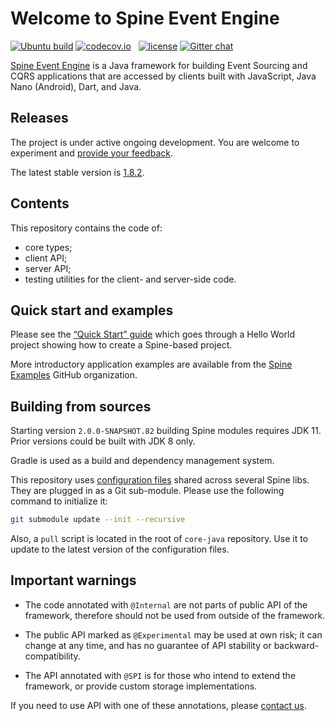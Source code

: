 # Welcome to Spine Event Engine

[![Ubuntu build][ubuntu-build-badge]][gh-actions]
[![codecov.io](https://codecov.io/github/SpineEventEngine/core-java/coverage.svg?branch=master)](https://codecov.io/github/SpineEventEngine/core-java?branch=master) &nbsp;
[![license](https://img.shields.io/badge/license-Apache%20License%202.0-blue.svg?style=flat)](http://www.apache.org/licenses/LICENSE-2.0)
[![Gitter chat](https://badges.gitter.im/SpineEventEngine.png)](https://gitter.im/SpineEventEngine)

[gh-actions]: https://github.com/SpineEventEngine/core-java/actions
[ubuntu-build-badge]: https://github.com/SpineEventEngine/core-java/actions/workflows/build-on-ubuntu.yml/badge.svg

[Spine Event Engine][spine-site] is a Java framework for building Event Sourcing and CQRS
applications that are accessed by clients built with JavaScript, Java Nano (Android), Dart, and Java.

## Releases

The project is under active ongoing development. 
You are welcome to experiment and [provide your feedback][email-developers].

The latest stable version is [1.8.2][latest-release].

## Contents

This repository contains the code of:
 - core types;
 - client API;
 - server API;
 - testing utilities for the client- and server-side code.
  

## Quick start and examples

Please see the [“Quick Start” guide][quick-start] which goes through a Hello World project showing
how to create a Spine-based project.
 
More introductory application examples are available from
the [Spine Examples][spine-examples] GitHub organization.

## Building from sources

Starting version `2.0.0-SNAPSHOT.82` building Spine modules requires JDK 11. Prior versions
could be built with JDK 8 only.

Gradle is used as a build and dependency management system.

This repository uses [configuration files][config] shared across several Spine libs. They are
plugged in as a Git sub-module. Please use the following command to initialize it:

```sh
git submodule update --init --recursive
```  

Also, a `pull` script is located in the root of `core-java` repository. Use it to update to the 
latest version of the configuration files.

## Important warnings
* The code annotated with `@Internal` are not parts of public API of the framework, therefore should
  not be used from outside of the framework.

* The public API marked as `@Experimental` may be used at own risk; it can change at any time, 
  and has no guarantee of API stability or backward-compatibility.

* The API annotated with `@SPI` is for those who intend to extend the framework, 
  or provide custom storage implementations. 

If you need to use API with one of these annotations, please [contact us][email-developers].

[email-developers]: mailto:developers@spine.io
[latest-release]: https://github.com/SpineEventEngine/core-java/releases/tag/v1.8.2
[spine-site]: https://spine.io/
[quick-start]: https://spine.io/docs/quick-start
[spine-examples]: https://github.com/spine-examples
[todo-list]: https://github.com/spine-examples/todo-list
[v2]: https://github.com/orgs/SpineEventEngine/projects/13
[config]: https://github.com/SpineEventEngine/config/
